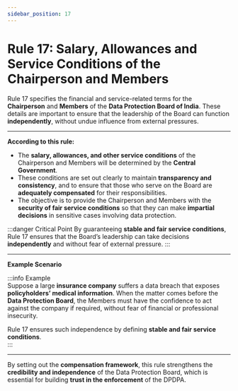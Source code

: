 ```yaml
---
sidebar_position: 17
---
```


# Rule 17: Salary, Allowances and Service Conditions of the Chairperson and Members

Rule 17 specifies the financial and service-related terms for the **Chairperson** and **Members** of the **Data Protection Board of India**. These details are important to ensure that the leadership of the Board can function **independently**, without undue influence from external pressures.

---

**According to this rule:**

- The **salary, allowances, and other service conditions** of the Chairperson and Members will be determined by the **Central Government**.  
- These conditions are set out clearly to maintain **transparency and consistency**, and to ensure that those who serve on the Board are **adequately compensated** for their responsibilities.  
- The objective is to provide the Chairperson and Members with the **security of fair service conditions** so that they can make **impartial decisions** in sensitive cases involving data protection.  

:::danger Critical Point
By guaranteeing **stable and fair service conditions**, Rule 17 ensures that the Board’s leadership can take decisions **independently** and without fear of external pressure.
:::

---

**Example Scenario**

:::info Example  
Suppose a large **insurance company** suffers a data breach that exposes **policyholders’ medical information**. When the matter comes before the **Data Protection Board**, the Members must have the confidence to act against the company if required, without fear of financial or professional insecurity.  

Rule 17 ensures such independence by defining **stable and fair service conditions**.  
:::

---

By setting out the **compensation framework**, this rule strengthens the **credibility and independence** of the Data Protection Board, which is essential for building **trust in the enforcement** of the DPDPA.